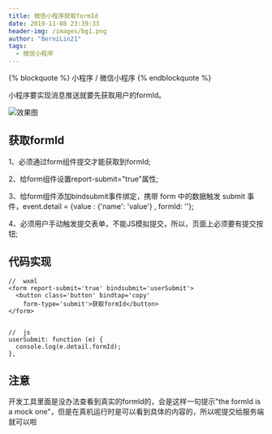 ```yaml
---
title: 微信小程序获取formId
date: 2019-11-08 23:39:33
header-img: /images/bg1.png
author: "BerniLin21"
tags:
  - 微信小程序
---
```



{% blockquote  %}
小程序 / 微信小程序
{% endblockquote %}


小程序要实现消息推送就要先获取用户的formId。


![效果图](/images/formId.jpg)


## 获取formId

1、必须通过form组件提交才能获取到formId;

2、给form组件设置report-submit="true"属性;

3、给form组件添加bindsubmit事件绑定，携带 form 中的数据触发 submit 事件，event.detail = {value : {'name': 'value'} , formId: ''};

4、必须用户手动触发提交表单，不能JS模拟提交，所以，页面上必须要有提交按钮;


## 代码实现

```
//  wxml
<form report-submit='true' bindsubmit='userSubmit'>
  <button class='button' bindtap='copy'
    form-type='submit'>获取formId</button>
</form>


//  js
userSubmit: function (e) {
  console.log(e.detail.formId);
},

```

## 注意

开发工具里面是没办法查看到真实的formId的，会是这样一句提示"the formId is a mock one"，但是在真机运行时是可以看到具体的内容的，所以呢提交给服务端就可以啦